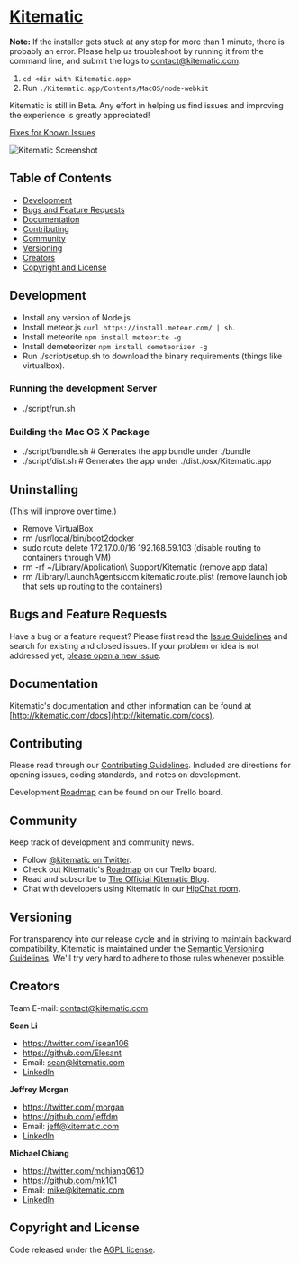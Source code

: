 # [Kitematic](https://kitematic.com)

**Note:** If the installer gets stuck at any step for more than 1 minute, there is probably an error. Please help us troubleshoot by running it from the command line, and submit the logs to [contact@kitematic.com](mailto:contact@kitematic.com).

1. `cd <dir with Kitematic.app>`
2. Run `./Kitematic.app/Contents/MacOS/node-webkit` 

Kitematic is still in Beta. Any effort in helping us find issues and improving the experience is greatly appreciated!

[Fixes for Known Issues](http://kitematic.com/docs/known-issue-fixes)

![Kitematic Screenshot](https://s3.amazonaws.com/kite-installer/screenshot.5843.png)

## Table of Contents

 - [Development](#development)
 - [Bugs and Feature Requests](#bugs-and-feature-requests)
 - [Documentation](#documentation)
 - [Contributing](#contributing)
 - [Community](#community)
 - [Versioning](#versioning)
 - [Creators](#creators)
 - [Copyright and License](#copyright-and-license)

## Development

- Install any version of Node.js
- Install meteor.js `curl https://install.meteor.com/ | sh`.
- Install meteorite `npm install meteorite -g`
- Install demeteorizer `npm install demeteorizer -g`
- Run ./script/setup.sh to download the binary requirements (things like virtualbox).

### Running the development Server

- ./script/run.sh

### Building the Mac OS X Package

- ./script/bundle.sh  # Generates the app bundle under ./bundle
- ./script/dist.sh    # Generates the app under ./dist./osx/Kitematic.app

## Uninstalling

(This will improve over time.)

- Remove VirtualBox
- rm /usr/local/bin/boot2docker
- sudo route delete 172.17.0.0/16 192.168.59.103 (disable routing to containers through VM)
- rm -rf ~/Library/Application\ Support/Kitematic (remove app data)
- rm /Library/LaunchAgents/com.kitematic.route.plist (remove launch job that sets up routing to the containers)

## Bugs and Feature Requests

Have a bug or a feature request? Please first read the [Issue Guidelines](https://github.com/kitematic/kitematic/blob/master/CONTRIBUTING.md#using-the-issue-tracker) and search for existing and closed issues. If your problem or idea is not addressed yet, [please open a new issue](https://github.com/kitematic/kitematic/issues/new).

## Documentation

Kitematic's documentation and other information can be found at [http://kitematic.com/docs](http://kitematic.com/docs).

## Contributing

Please read through our [Contributing Guidelines](https://github.com/kitematic/kitematic/blob/master/CONTRIBUTING.md). Included are directions for opening issues, coding standards, and notes on development.

Development [Roadmap](https://trello.com/b/xea5AHRk/kitematic-roadmap) can be found on our Trello board.

## Community

Keep track of development and community news.

- Follow [@kitematic on Twitter](https://twitter.com/kitematic).
- Check out Kitematic's [Roadmap](https://trello.com/b/xea5AHRk/kite-roadmap) on our Trello board.
- Read and subscribe to [The Official Kitematic Blog](https://kitematic.com/blog).
- Chat with developers using Kitematic in our [HipChat room](http://www.hipchat.com/giAT9Fqb5).

## Versioning

For transparency into our release cycle and in striving to maintain backward compatibility, Kitematic is maintained under the [Semantic Versioning Guidelines](http://semver.org/). We'll try very hard to adhere to those rules whenever possible.

## Creators

Team E-mail: [contact@kitematic.com](mailto:contact@kitematic.com)

**Sean Li**

- <https://twitter.com/lisean106>
- <https://github.com/Elesant>
- Email: [sean@kitematic.com](mailto:sean@kitematic.com)
- [LinkedIn](https://www.linkedin.com/in/lishang)

**Jeffrey Morgan**

- <https://twitter.com/jmorgan>
- <https://github.com/jeffdm>
- Email: [jeff@kitematic.com](mailto:jeff@kitematic.com)
- [LinkedIn](https://www.linkedin.com/in/jeffdmorgan)

**Michael Chiang**

- <https://twitter.com/mchiang0610>
- <https://github.com/mk101>
- Email: [mike@kitematic.com](mailto:mike@kitematic.com)
- [LinkedIn](https://www.linkedin.com/in/mchiang0610)

## Copyright and License

Code released under the [AGPL license](LICENSE).
